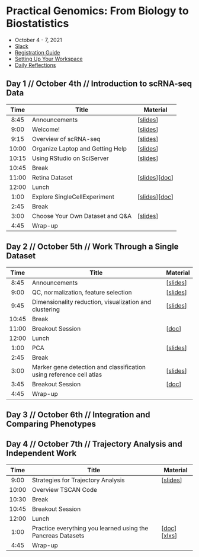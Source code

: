 # Practical Genomics: From Biology to Biostatistics

- October 4 - 7, 2021
- [Slack](https://practicalgenomics.slack.com)
- [Registration Guide](https://docs.google.com/document/d/1FNjaqhGlaZEsiU5ihYCl5FMCtdh6ezqS)
- [Setting Up Your Workspace](https://drive.google.com/file/d/1KrCYaS4lHT7tLh67-ZnkRyKrE-0hzG4s)
- [Daily Reflections](https://forms.gle/vvfXabTkbWU9bzz86)

## Day 1 // October 4th // Introduction to scRNA-seq Data

| Time  | Title                            | Material                                                                                        |
|:-----:|----------------------------------|-------------------------------------------------------------------------------------------------|
|  8:45 | Announcements                    | [[slides](https://docs.google.com/presentation/d/1OGgrIR2V3g8DUEbaRUmGT_peJ6OL7WUih2OMtpK3C6w)] |
|  9:00 | Welcome!                         | [[slides](https://docs.google.com/presentation/d/13aQUFrJQTR0wjzK6uVEvAbA4ahvW6F3Vihs7f-QjU14)] |
|  9:15 | Overview of scRNA-seq            | [[slides](https://docs.google.com/presentation/d/1u801fexIsPwg9xYCV3XAVCJBAVwu76K7_4gj68xZ9BM)] |
| 10:00 | Organize Laptop and Getting Help | [[slides](https://docs.google.com/presentation/d/1YMUItm-aeOrTrVPlD_Cml7kB_qT4KzjRHRZVcX9sBHs)] |
| 10:15 | Using RStudio on SciServer       | [[slides](https://docs.google.com/presentation/d/1h4pT3RNyjDM97sMB8SMH_0U_ohyGJkR3ynnLKSb99T4)] |
| 10:45 | Break                            |                                                                                                 |
| 11:00 | Retina Dataset                   | [[slides](https://docs.google.com/presentation/d/1Qby_tVqTcZPcfgLpJFF3bjY5HsNXWG72hg91ol8gbls)][[doc](https://docs.google.com/document/d/1MBu3iU0KjNWcwvlylHpkzjeMT1TxFGjJsi8PX33b-b0)] |
| 12:00 | Lunch                            |                                                                                                 |
|  1:00 | Explore SingleCellExperiment     | [[slides](https://docs.google.com/presentation/d/1_VTefBxxmqXEKpNKM4jQHbCEqFa6YS3YMwY6-MN-NeI)][[doc](https://docs.google.com/document/d/1NtYdcOoN_7nH6hKJ9BUvNG_azqBUHPwqHRQZ0X7Zz60)] |
|  2:45 | Break                            |                                                                                                 |
|  3:00 | Choose Your Own Dataset and Q&A  | [[slides](https://docs.google.com/presentation/d/1pRobn8SHCTwIC-gFijrDtoJ3EhCYFPgqM6fHUgG4kI8)] |
|  4:45 | Wrap-up                          |                                                                                                 |

## Day 2 // October 5th // Work Through a Single Dataset

| Time  | Title                                                               | Material                                                                                        |
|:-----:|---------------------------------------------------------------------|-------------------------------------------------------------------------------------------------|
|  8:45 | Announcements                                                       | [[slides](https://docs.google.com/presentation/d/11orT5ZPTHm07fCY7JkOTuLnDgRKLqlEFV7pyG_D5sG8)] |
|  9:00 | QC, normalization, feature selection                                | [[slides](https://docs.google.com/presentation/d/14cQo6h9dp0QKXFHrp-CYgaNO1s4-t0AKnJqqqDrnh3c)] |
|  9:45 | Dimensionality reduction, visualization and clustering              | [[slides](https://docs.google.com/presentation/d/1Vh3fcE0DrhRJjVIT8wLGUtK9_zu1w2lzN0sCHPzX6l0)] |
| 10:45 | Break                                                               |                                                                                                 |
| 11:00 | Breakout Session                                                    | [[doc](https://docs.google.com/document/d/10hN3Cv_DStriI45xoComu7BgVtwK37jAxm1jtsPdc8w)]        |
| 12:00 | Lunch                                                               |                                                                                                 |
|  1:00 | PCA                                                                 | [[slides](https://docs.google.com/presentation/d/1pGytUDi73fRE72DvE4qXU3WrMLgtvrQg)]            |
|  2:45 | Break                                                               |                                                                                                 |
|  3:00 | Marker gene detection and classification using reference cell atlas | [[slides](https://docs.google.com/presentation/d/18kG6Ei0LZ7JHkgzaX2Uiq6Tn-dhtI1Z48yPPPcam6YI)] |
|  3:45 | Breakout Session                                                    | [[doc](https://docs.google.com/document/d/12al2Io812YNuMV1KlVH9muU9ARtOvWhGlkjHdzwHuuw)] |
|  4:45 | Wrap-up                                                             |                                                                                                 |

## Day 3 // October 6th // Integration and Comparing Phenotypes

## Day 4 // October 7th // Trajectory Analysis and Independent Work

| Time  | Title                                                               | Material                                                                                        |
|:-----:|---------------------------------------------------------------------|-------------------------------------------------------------------------------------------------|
|  9:00 | Strategies for Trajectory Analysis                                  | [[slides](https://docs.google.com/presentation/d/10SRNr1mvxGbE1Y3wt4fQFvLcw34O6lXp7TzIqSYLCyc)] |
| 10:00 | Overview TSCAN Code                                                 |                                                                                                 |
| 10:30 | Break                                                               |                                                                                                 |
| 10:45 | Breakout Session                                                    |                                                                                                 |
| 12:00 | Lunch                                                               |                                                                                                 |
|  1:00 | Practice everything you learned using the Pancreas Datasets         | [[doc](https://docs.google.com/document/u/0/d/1d_SR5GSST4TDvGKoC2Y8jsDPBG89J-EsxeIfOaQ1a-k/edit)][[xlxs](https://docs.google.com/spreadsheets/d/1AWi5El_iTW-2s4Ti_kpLWppkqU1dEO2x/edit#gid=328281733)] |
|  4:45 | Wrap-up                                                             |                                                                                                 |

